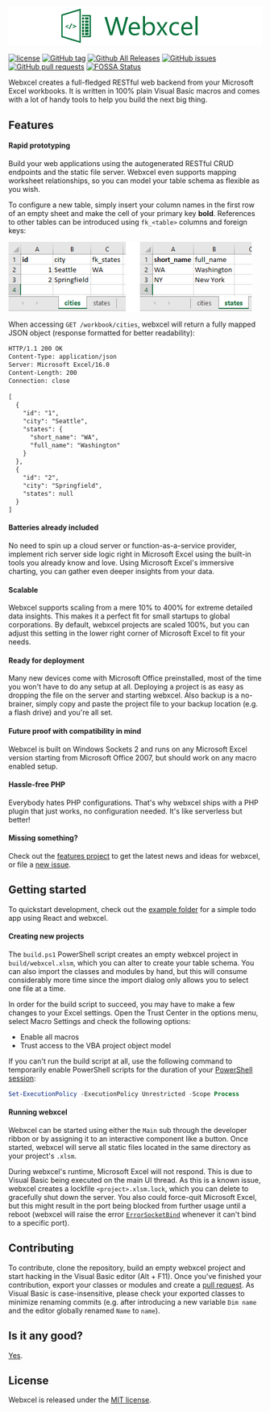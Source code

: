![webxcel logo](images/logo.png)

[![license](https://img.shields.io/github/license/michaelneu/webxcel.svg)](https://github.com/michaelneu/webxcel)
[![GitHub tag](https://img.shields.io/github/tag/michaelneu/webxcel.svg)](https://github.com/michaelneu/webxcel)
[![Github All Releases](https://img.shields.io/github/downloads/michaelneu/webxcel/total.svg)](https://github.com/michaelneu/webxcel)
[![GitHub issues](https://img.shields.io/github/issues/michaelneu/webxcel.svg)](https://github.com/michaelneu/webxcel)
[![GitHub pull requests](https://img.shields.io/github/issues-pr/michaelneu/webxcel.svg)](https://github.com/michaelneu/webxcel)
[![FOSSA Status](https://app.fossa.io/api/projects/git%2Bgithub.com%2Fmichaelneu%2Fwebxcel.svg?type=shield)](https://app.fossa.io/projects/git%2Bgithub.com%2Fmichaelneu%2Fwebxcel?ref=badge_shield)

Webxcel creates a full-fledged RESTful web backend from your Microsoft Excel workbooks. It is written in 100% plain Visual Basic macros and comes with a lot of handy tools to help you build the next big thing.


## Features

#### Rapid prototyping

Build your web applications using the autogenerated RESTful CRUD endpoints and the static file server. Webxcel even supports mapping worksheet relationships, so you can model your table schema as flexible as you wish.

To configure a new table, simply insert your column names in the first row of an empty sheet and make the cell of your primary key **bold**. References to other tables can be introduced using `fk_<table>` columns and foreign keys:

![worksheet relationship mapping](images/wrm-schema.png)

When accessing `GET /workbook/cities`, webxcel will return a fully mapped JSON object (response formatted for better readability): 

```http
HTTP/1.1 200 OK
Content-Type: application/json
Server: Microsoft Excel/16.0
Content-Length: 200
Connection: close

[
  {
    "id": "1",
    "city": "Seattle",
    "states": {
      "short_name": "WA",
      "full_name": "Washington"
    }
  },
  {
    "id": "2",
    "city": "Springfield",
    "states": null
  }
]
```


#### Batteries already included

No need to spin up a cloud server or function-as-a-service provider, implement rich server side logic right in Microsoft Excel using the built-in tools you already know and love. Using Microsoft Excel's immersive charting, you can gather even deeper insights from your data. 


#### Scalable

Webxcel supports scaling from a mere 10% to 400% for extreme detailed data insights. This makes it a perfect fit for small startups to global corporations. By default, webxcel projects are scaled 100%, but you can adjust this setting in the lower right corner of Microsoft Excel to fit your needs.


#### Ready for deployment

Many new devices come with Microsoft Office preinstalled, most of the time you won't have to do any setup at all. Deploying a project is as easy as dropping the file on the server and starting webxcel. Also backup is a no-brainer, simply copy and paste the project file to your backup location (e.g. a flash drive) and you're all set.


#### Future proof with compatibility in mind

Webxcel is built on Windows Sockets 2 and runs on any Microsoft Excel version starting from Microsoft Office 2007, but should work on any macro enabled setup.


#### Hassle-free PHP

Everybody hates PHP configurations. That's why webxcel ships with a PHP plugin that just works, no configuration needed. It's like serverless but better!


#### Missing something?

Check out the [features project](https://github.com/michaelneu/webxcel/projects/2) to get the latest news and ideas for webxcel, or file a [new issue](https://github.com/michaelneu/webxcel/issues/new).


## Getting started

To quickstart development, check out the [example folder](example) for a simple todo app using React and webxcel.


#### Creating new projects

The `build.ps1` PowerShell script creates an empty webxcel project in `build/webxcel.xlsm`, which you can alter to create your table schema. You can also import the classes and modules by hand, but this will consume considerably more time since the import dialog only allows you to select one file at a time.

In order for the build script to succeed, you may have to make a few changes to your Excel settings. Open the Trust Center in the options menu, select Macro Settings and check the following options:
- Enable all macros
- Trust access to the VBA project object model

If you can't run the build script at all, use the following command to temporarily enable PowerShell scripts for the duration of your [PowerShell session](https://docs.microsoft.com/en-us/powershell/module/microsoft.powershell.security/set-executionpolicy?view=powershell-6#notes):
```powershell
Set-ExecutionPolicy -ExecutionPolicy Unrestricted -Scope Process
```

#### Running webxcel

Webxcel can be started using either the `Main` sub through the developer ribbon or by assigning it to an interactive component like a button. Once started, webxcel will serve all static files located in the same directory as your project's `.xlsm`. 

During webxcel's runtime, Microsoft Excel will not respond. This is due to Visual Basic being executed on the main UI thread. As this is a known issue, webxcel creates a lockfile `<project>.xlsm.lock`, which you can delete to gracefully shut down the server. You also could force-quit Microsoft Excel, but this might result in the port being blocked from further usage until a reboot (webxcel will raise the error [`ErrorSocketBind`](src/Modules/StatusCode.bas) whenever it can't bind to a specific port).


## Contributing

To contribute, clone the repository, build an empty webxcel project and start hacking in the Visual Basic editor (Alt + F11). Once you've finished your contribution, export your classes or modules and create a [pull request](https://github.com/michaelneu/webxcel/compare). As Visual Basic is case-insensitive, please check your exported classes to minimize renaming commits (e.g. after introducing a new variable `Dim name` and the editor globally renamed `Name` to `name`).


## Is it any good?

[Yes](https://news.ycombinator.com/item?id=3067434).


## License

Webxcel is released under the [MIT license](LICENSE).

